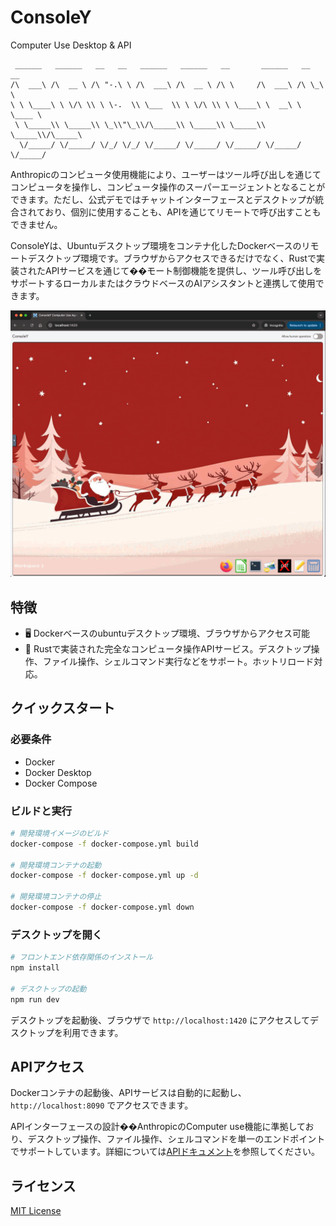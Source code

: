 # ConsoleY
Computer Use Desktop & API

```
 ______   ______   __   __   ______   ______   __       ______   __  __   
/\  ___\ /\  __ \ /\ "-.\ \ /\  ___\ /\  __ \ /\ \     /\  ___\ /\ \_\ \  
\ \ \____\ \ \/\ \\ \ \-.  \\ \___  \\ \ \/\ \\ \ \____\ \  __\ \ \____ \ 
 \ \_____\\ \_____\\ \_\\"\_\\/\_____\\ \_____\\ \_____\\ \_____\\/\_____\
  \/_____/ \/_____/ \/_/ \/_/ \/_____/ \/_____/ \/_____/ \/_____/ \/_____/
```

Anthropicのコンピュータ使用機能により、ユーザーはツール呼び出しを通じてコンピュータを操作し、コンピュータ操作のスーパーエージェントとなることができます。ただし、公式デモではチャットインターフェースとデスクトップが統合されており、個別に使用することも、APIを通じてリモートで呼び出すこともできません。

ConsoleYは、Ubuntuデスクトップ環境をコンテナ化したDockerベースのリモートデスクトップ環境です。ブラウザからアクセスできるだけでなく、Rustで実装されたAPIサービスを通じて��モート制御機能を提供し、ツール呼び出しをサポートするローカルまたはクラウドベースのAIアシスタントと連携して使用できます。

![demo](public/demo.png)

## 特徴

- 🖥️ Dockerベースのubuntuデスクトップ環境、ブラウザからアクセス可能
- 🚀 Rustで実装された完全なコンピュータ操作APIサービス。デスクトップ操作、ファイル操作、シェルコマンド実行などをサポート。ホットリロード対応。

## クイックスタート

### 必要条件
- Docker
- Docker Desktop
- Docker Compose

### ビルドと実行

```bash
# 開発環境イメージのビルド
docker-compose -f docker-compose.yml build

# 開発環境コンテナの起動
docker-compose -f docker-compose.yml up -d

# 開発環境コンテナの停止
docker-compose -f docker-compose.yml down
```

### デスクトップを開く

```bash
# フロントエンド依存関係のインストール
npm install

# デスクトップの起動
npm run dev
```
デスクトップを起動後、ブラウザで `http://localhost:1420` にアクセスしてデスクトップを利用できます。

## APIアクセス

Dockerコンテナの起動後、APIサービスは自動的に起動し、`http://localhost:8090` でアクセスできます。

APIインターフェースの設計��AnthropicのComputer use機能に準拠しており、デスクトップ操作、ファイル操作、シェルコマンドを単一のエンドポイントでサポートしています。詳細については[APIドキュメント](api.md)を参照してください。

## ライセンス

[MIT License](LICENSE) 